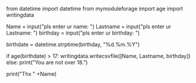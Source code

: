from datetime import datetime
from mymoduleforage import age
import writingdata




Name = input("pls enter ur name: ")
Lastname = input("pls enter ur Lastname: ")
birthday = input("pls enter ur birthday: ")

birthdate = datetime.strptime(birthday, "%d.%m.%Y")

if age(birthdate) > 17:
    writingdata.writecsvfile([Name, Lastname, birthday])
else:
    print("You are not over 18.")

print("Thx " +Name)


